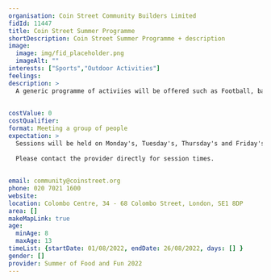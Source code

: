 ```yaml
---
organisation: Coin Street Community Builders Limited
fidId: 11447
title: Coin Street Summer Programme
shortDescription: Coin Street Summer Programme + description
image:
  image: img/fid_placeholder.png
  imageAlt: ""
interests: ["Sports","Outdoor Activities"]
feelings:
description: >
  A generic programme of activiies will be offered such as Football, basketball, other sports and trips. 
  
  
costValue: 0
costQualifier: 
format: Meeting a group of people
expectation: >
  Sessions will be held on Monday's, Tuesday's, Thursday's and Friday's. 
  
  Please contact the provider directly for session times. 
  
  
email: community@coinstreet.org
phone: 020 7021 1600
website: 
location: Colombo Centre, 34 - 68 Colombo Street, London, SE1 8DP
area: []
makeMapLink: true
age:
  minAge: 8
  maxAge: 13
timeList: {startDate: 01/08/2022, endDate: 26/08/2022, days: [] }
gender: []
provider: Summer of Food and Fun 2022
---
```



